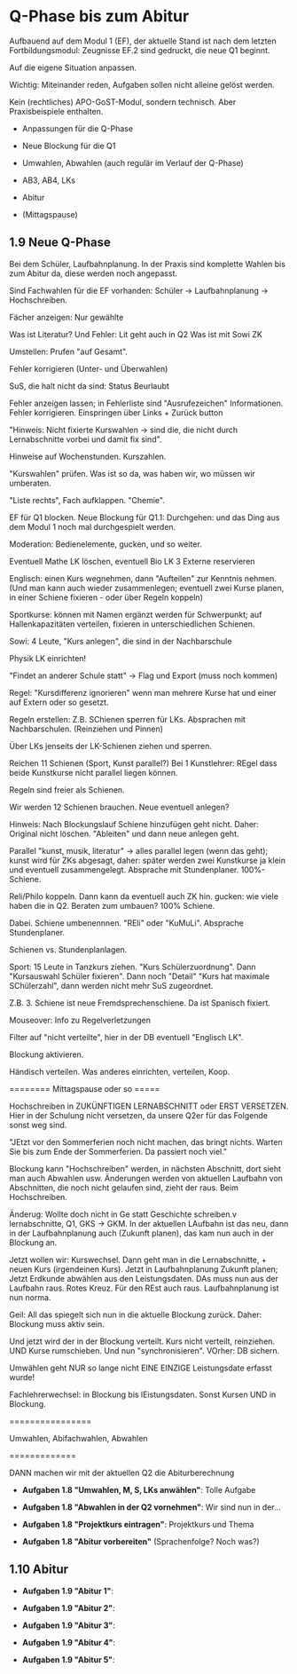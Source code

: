 # Q-Phase bis zum Abitur

Aufbauend auf dem Modul 1 (EF), der aktuelle Stand ist nach dem letzten Fortbildungsmodul: Zeugnisse EF.2 sind gedruckt, die neue Q1 beginnt.

Auf die eigene Situation anpassen.

Wichtig: Miteinander reden, Aufgaben sollen nicht alleine gelöst werden.

Kein (rechtliches) APO-GoST-Modul, sondern technisch. Aber Praxisbeispiele enthalten.

+ Anpassungen für die Q-Phase
+ Neue Blockung für die Q1
+ Umwahlen, Abwahlen (auch regulär im Verlauf der Q-Phase)
+ AB3, AB4, LKs
+ Abitur

+ (Mittagspause)

## 1.9 Neue Q-Phase

Bei dem Schüler, Laufbahnplanung. In der Praxis sind komplette Wahlen bis zum Abitur da, diese werden noch angepasst.

Sind Fachwahlen für die EF vorhanden: Schüler -> Laufbahnplanung -> Hochschreiben.

Fächer anzeigen: Nur gewählte

Was ist Literatur? Und Fehler: Lit geht auch in Q2
Was ist mit Sowi ZK

Umstellen: Prufen "auf Gesamt". 

Fehler korrigieren (Unter- und Überwahlen)

SuS, die halt nicht da sind: Status Beurlaubt

Fehler anzeigen lassen; in Fehlerliste sind "Ausrufezeichen" Informationen.
Fehler korrigieren. Einspringen über Links + Zurück button

"Hinweis: Nicht fixierte Kurswahlen -> sind die, die nicht durch Lernabschnitte vorbei und damit fix sind".

Hinweise auf Wochenstunden. Kurszahlen.

"Kurswahlen" prüfen. Was ist so da, was haben wir, wo müssen wir umberaten.

"Liste rechts", Fach aufklappen. "Chemie". 

EF für Q1 blocken.
Neue Blockung für Q1.1: Durchgehen: und das Ding aus dem Modul 1 noch mal durchgespielt werden.

Moderation: Bedienelemente, gucken, und so weiter. 

Eventuell Mathe LK löschen, eventuell Bio LK 3 Externe reservieren

Englisch: einen Kurs wegnehmen, dann "Aufteilen" zur Kenntnis nehmen. (Und man kann auch wieder zusammenlegen; eventuell zwei Kurse planen, in einer Schiene fixieren - oder über Regeln koppeln)

Sportkurse: können mit Namen ergänzt werden für Schwerpunkt; auf Hallenkapazitäten verteilen, fixieren in unterschiedlichen Schienen.

Sowi: 4 Leute, "Kurs anlegen", die sind in der Nachbarschule

Physik LK einrichten!

"Findet an anderer Schule statt" -> Flag und Export (muss noch kommen)

Regel: "Kursdifferenz ignorieren" wenn man mehrere Kurse hat und einer auf Extern oder so gesetzt.

Regeln erstellen: Z.B. SChienen sperren für LKs. Absprachen mit Nachbarschulen. (Reinziehen und Pinnen)

Über LKs jenseits der LK-Schienen ziehen und sperren.

Reichen 11 Schienen (Sport, Kunst parallel?) Bei 1 Kunstlehrer: REgel dass beide Kunstkurse nicht parallel liegen können.

Regeln sind freier als Schienen.

Wir werden 12 Schienen brauchen. Neue eventuell anlegen?

Hinweis: Nach Blockungslauf Schiene hinzufügen geht nicht. Daher: Original nicht löschen. "Ableiten" und dann neue anlegen geht.

Parallel "kunst, musik, literatur" -> alles parallel legen (wenn das geht); kunst wird für ZKs abgesagt, daher: später werden zwei Kunstkurse ja klein und eventuell zusammengelegt. Absprache mit Stundenplaner. 100%-Schiene.

Reli/Philo koppeln. Dann kann da eventuell auch ZK hin. gucken: wie viele haben die in Q2. Beraten zum umbauen? 100% Schiene.

Dabei. Schiene umbenennnen. "REli" oder "KuMuLi". Absprache Stundenplaner.

Schienen vs. Stundenplanlagen. 

Sport: 15 Leute in Tanzkurs ziehen. "Kurs Schülerzuordnung". Dann "Kursauswahl Schüler fixieren". Dann noch "Detail" "Kurs hat maximale SChülerzahl", dann werden nicht mehr SuS zugeordnet.

Z.B. 3. Schiene ist neue Fremdsprechenschiene. Da ist Spanisch fixiert.

Mouseover: Info zu Regelverletzungen

Filter auf "nicht verteilte", hier in der DB eventuell "Englisch LK".

Blockung aktivieren.

Händisch verteilen. Was anderes einrichten, verteilen, Koop.

======== Mittagspause oder so =====

Hochschreiben in ZUKÜNFTIGEN LERNABSCHNITT oder ERST VERSETZEN. Hier in der Schulung nicht versetzen, da unsere Q2er für das Folgende sonst weg sind.

"JEtzt vor den Sommerferien noch nicht machen, das bringt nichts. Warten Sie bis zum Ende der Sommerferien. Da passiert noch viel."

Blockung kann "Hochschreiben" werden, in nächsten Abschnitt, dort sieht man auch Abwahlen usw. Änderungen werden von aktuellen Laufbahn von Abschnitten, die noch nicht gelaufen sind, zieht der raus. Beim Hochschreiben.

Änderug: Wollte doch nicht in Ge statt Geschichte schreiben.v lernabschnitte, Q1, GKS -> GKM. In der aktuellen LAufbahn ist das neu, dann in der Laufbahnplanung auch (Zukunft planen), das kam nun auch in der Blockung an.

Jetzt wollen wir: Kurswechsel. Dann geht man in die Lernabschnitte, + neuen Kurs (irgendeinen Kurs). Jetzt in Laufbahnplanung Zukunft planen; Jetzt Erdkunde abwählen aus den Leistungsdaten. DAs muss nun aus der Laufbahn raus. Rotes Kreuz. Für den REst auch raus.
Laufbahnplanung ist nun norma.

Geil: All das spiegelt sich nun in die aktuelle Blockung zurück. Daher: Blockung muss aktiv sein.

Und jetzt wird der in der Blockung verteilt. Kurs nicht verteilt, reinziehen. UND Kurse rumschieben. Und nun "synchronisieren". VOrher: DB sichern. 

Umwählen geht NUR so lange nicht EINE EINZIGE Leistungsdate erfasst wurde! 

Fachlehrerwechsel: in Blockung bis lEistungsdaten. Sonst Kursen UND in Blockung.

================

Umwahlen, Abifachwahlen, Abwahlen

=============

DANN machen wir mit der aktuellen Q2 die Abiturberechnung


* **Aufgaben 1.8 "Umwahlen, M, S, LKs anwählen"**: Tolle Aufgabe

* **Aufgaben 1.8 "Abwahlen in der Q2 vornehmen"**: Wir sind nun in der...

* **Aufgaben 1.8 "Projektkurs eintragen"**: Projektkurs und Thema 

* **Aufgaben 1.8 "Abitur vorbereiten"** (Sprachenfolge? Noch was?)

## 1.10 Abitur

* **Aufgaben 1.9 "Abitur 1"**: 

* **Aufgaben 1.9 "Abitur 2"**: 

* **Aufgaben 1.9 "Abitur 3"**: 

* **Aufgaben 1.9 "Abitur 4"**: 

* **Aufgaben 1.9 "Abitur 5"**: 
